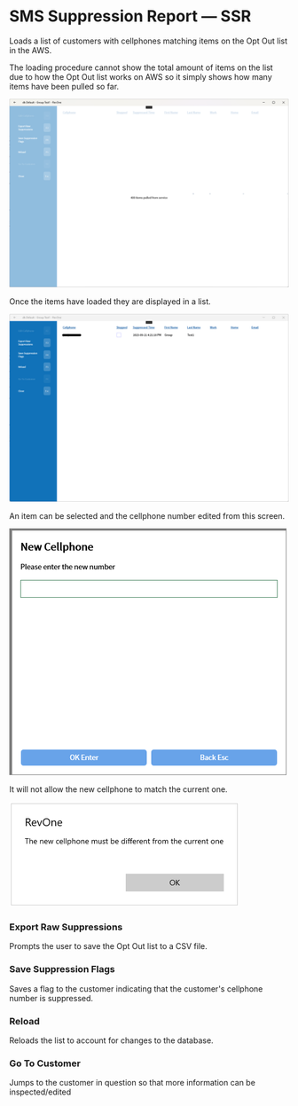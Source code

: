 # SMS Suppression Report — SSR

Loads a list of customers with cellphones matching items on the Opt Out list in the AWS.

The loading procedure cannot show the total amount of items on the list due to how the Opt Out list works on AWS so it simply shows how many items have been pulled so far.

![Loading](/.attachments/Documentation/SmsSuppressionReport-Loading.png "Loading")

Once the items have loaded they are displayed in a list.

![Main](/.attachments/Documentation/SmsSuppressionReport.png "Main")

An item can be selected and the cellphone number edited from this screen.

![Edit Cellphone](/.attachments/Documentation/SmsSuppressionReport-EditCellphone.png "Edit Cellphone")

It will not allow the new cellphone to match the current one.

![Error](/.attachments/Documentation/SmsSuppressionReport-Error.png "Error")

### Export Raw Suppressions

Prompts the user to save the Opt Out list to a CSV file.

### Save Suppression Flags

Saves a flag to the customer indicating that the customer's cellphone number is suppressed.

### Reload

Reloads the list to account for changes to the database.

### Go To Customer 

Jumps to the customer in question so that more information can be inspected/edited

